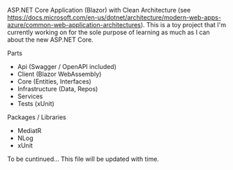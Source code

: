 ASP.NET Core Application (Blazor) with Clean Architecture (see https://docs.microsoft.com/en-us/dotnet/architecture/modern-web-apps-azure/common-web-application-architectures).
This is a toy project that I'm currently working on for the sole purpose 
of learning as much as I can about the new ASP.NET Core.

Parts
- Api (Swagger / OpenAPI included)
- Client (Blazor WebAssembly)
- Core (Entities, Interfaces)
- Infrastructure (Data, Repos)
- Services
- Tests (xUnit)

Packages / Libraries
- MediatR
- NLog
- xUnit

To be cuntinued...
This file will be updated with time.
